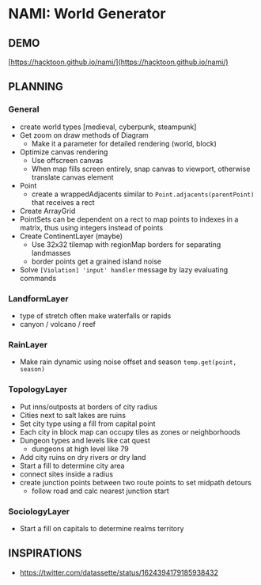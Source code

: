 # NAMI: World Generator

## DEMO

[https://hacktoon.github.io/nami/](https://hacktoon.github.io/nami/)


## PLANNING

### General
- create world types [medieval, cyberpunk, steampunk]
- Get zoom on draw methods of Diagram
	- Make it a parameter for detailed rendering (world, block)
- Optimize canvas rendering
	- Use offscreen canvas
	- When map fills screen entirely, snap canvas to viewport,
    	otherwise translate canvas element
- Point
  - create a wrappedAdjacents similar to `Point.adjacents(parentPoint)` that receives a rect
- Create ArrayGrid
- PointSets can be dependent on a rect to map points to indexes in a matrix, thus using integers instead of points
- Create ContinentLayer (maybe)
  - Use 32x32 tilemap with regionMap borders for separating landmasses
  - border points get a grained island noise
- Solve `[Violation] 'input' handler` message by lazy evaluating commands


### LandformLayer
  - type of stretch often make waterfalls or rapids
  - canyon / volcano / reef


### RainLayer
- Make rain dynamic using noise offset and season `temp.get(point, season)`


### TopologyLayer
- Put inns/outposts at borders of city radius
- Cities next to salt lakes are ruins
- Set city type using a fill from capital point
- Each city in block map can occupy tiles as zones or neighborhoods
- Dungeon types and levels like cat quest
  - dungeons at high level like 79
- Add city ruins on dry rivers or dry land
- Start a fill to determine city area
- connect sites inside a radius
- create junction points between two route points to set midpath detours
  - follow road and calc nearest junction start


### SociologyLayer
- Start a fill on capitals to determine realms territory


## INSPIRATIONS
- https://twitter.com/datassette/status/1624394179185938432

